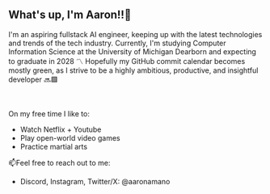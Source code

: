 ## What's up, I'm Aaron‼️👋
I'm an aspiring fullstack AI engineer, keeping up with the latest technologies and trends of the tech industry.
Currently, I'm studying Computer Information Science at the University of Michigan Dearborn and expecting to graduate in 2028 〽️
Hopefully my GitHub commit calendar becomes mostly green, as I strive to be a highly ambitious, productive, and insightful developer 🔜🟩

<br>

On my free time I like to: <br>
<ul>
    <li>Watch Netflix + Youtube</li>
    <li>Play open-world video games</li>
    <li>Practice martial arts </li>
</ul>


📫Feel free to reach out to me: <br>
<ul>
<li>Discord, Instagram, Twitter/X: @aaronamano</li>
</ul>

<!--
**aaronamano/aaronamano** is a ✨ _special_ ✨ repository because its `README.md` (this file) appears on your GitHub profile.

Here are some ideas to get you started:

🔭 I’m currently working on ...
- 🌱 I’m currently learning ...
- 👯 I’m looking to collaborate on ...
- 🤔 I’m looking for help with ...
- 💬 Ask me about ...
- 📫 How to reach me: ...
- 😄 Pronouns: ...
- ⚡ Fun fact: ...
-->
